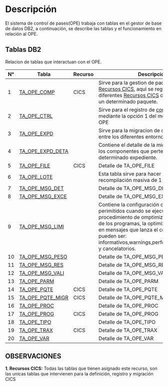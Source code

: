 # Descripción
El sistema de control de pases(OPE) trabaja con tablas en el gestor de base de datos DB2, a continuación, se describe las tablas y el funcionamiento en relación al OPE.

## Tablas DB2
Relacion de tablas que interactuan con el OPE.

| N° | Tabla | Recurso | Descripción| 
|----|-------|-------------|---------|
| 1  | <a href="index.html#/pages/tables/TA_OPE_COMP.md" target="_blank">TA_OPE_COMP</a>|CICS| Sirve para la gestion de paquetes de <a href="index.html#/pages/components.md" target="_blank">Recursos CICS</a>, aqui se registran los diferentes <a href="index.html#/pages/components.md" target="_blank">Recursos CICS</a> correspondientes a un determinado paquete. |
| 2  | <a href="index.html#/pages/tables/TA_OPE_CTRL.md" target="_blank">TA_OPE_CTRL</a>| | Sirve para el registro de <a href="index.html#/pages/components.md" target="_blank">componentes</a> mediante la opción 1 del menu principal del OPE |
| 3  | <a href="index.html#/pages/tables/TA_OPE_EXPD.md" target="_blank">TA_OPE_EXPD</a>| | Sirve para la migracion de componentes entre los diferentes entornos: SIT/UAT/PRD |
| 4  | <a href="index.html#/pages/tables/TA_OPE_EXPD_DETA.md" target="_blank">TA_OPE_EXPD_DETA</a>| | Contiene el detalle de la migración de todos los componentes que pertenecen a un determinado expediente. |
| 5  | <a href="index.html#/pages/tables/TA_OPE_FILE.md" target="_blank">TA_OPE_FILE</a>|CICS| Detalle de TA_OPE_FILE |
| 6  | <a href="index.html#/pages/tables/TA_OPE_LOTE.md" target="_blank">TA_OPE_LOTE</a>| | Esta tabla sirve para hacer una compilación o recompilación masiva de 1 o N programas |
| 7  | <a href="index.html#/pages/tables/TA_OPE_MSG_DET.md" target="_blank">TA_OPE_MSG_DET</a>| | Detalle de TA_OPE_MSG_DET |
| 8  | <a href="index.html#/pages/tables/TA_OPE_MSG_EXCE.md" target="_blank">TA_OPE_MSG_EXCE</a>| | Detalle de TA_OPE_MSG_EXCE |
| 9  | <a href="index.html#/pages/tables/TA_OPE_MSG_LIMI.md" target="_blank">TA_OPE_MSG_LIMI</a>| | Contiene la configuración de los limites perimitidos cuando se ejecuta el procedimiento de omptimización de codigo de los programas, la optimización se enfoca en mensajes que lanza el compilador estos pueden ser: informativos,warnings,performance,rep.writer y cancelatorios.  |
| 10 | <a href="index.html#/pages/tables/TA_OPE_MSG_PESO.md" target="_blank">TA_OPE_MSG_PESO</a>| | Detalle de TA_OPE_MSG_PESO |
| 11 | <a href="index.html#/pages/tables/TA_OPE_MSG_RES.md" target="_blank">TA_OPE_MSG_RES</a>| | Detalle de TA_OPE_MSG_RES |
| 12 | <a href="index.html#/pages/tables/TA_OPE_MSG_VALI.md" target="_blank">TA_OPE_MSG_VALI</a>| | Detalle de TA_OPE_MSG_VALI |
| 13 | <a href="index.html#/pages/tables/TA_OPE_PARM.md" target="_blank">TA_OPE_PARM</a>| | Detalle de TA_OPE_PARM |
| 14 | <a href="index.html#/pages/tables/TA_OPE_PQTE.md" target="_blank">TA_OPE_PQTE</a>|CICS| Detalle de TA_OPE_PQTE |
| 15 | <a href="index.html#/pages/tables/TA_OPE_PQTE_MIGR.md" target="_blank">TA_OPE_PQTE_MIGR</a>|CICS| Detalle de TA_OPE_PQTE_MIGR |
| 16 | <a href="index.html#/pages/tables/TA_OPE_PROC.md" target="_blank">TA_OPE_PROC</a>| | Detalle de TA_OPE_PROC |
| 17 | <a href="index.html#/pages/tables/TA_OPE_PROG.md" target="_blank">TA_OPE_PROG</a>|CICS| Detalle de TA_OPE_PROG |
| 18 | <a href="index.html#/pages/tables/TA_OPE_TIPO.md" target="_blank">TA_OPE_TIPO</a>| | Detalle de TA_OPE_TIPO |
| 19 | <a href="index.html#/pages/tables/TA_OPE_TRAX.md" target="_blank">TA_OPE_TRAX</a>|CICS| Detalle de TA_OPE_TRAX |
| 20 | <a href="index.html#/pages/tables/TA_OPE_VAR.md" target="_blank">TA_OPE_VAR</a>| | Detalle de TA_OPE_VAR |

## OBSERVACIONES
<div class="important">
<b>1. Recursos CICS:</b>
 Todas las tablas que tienen asignado este recurso, son las unicas tablas que intervienen para la definición, registro y migración CICS
</div>

